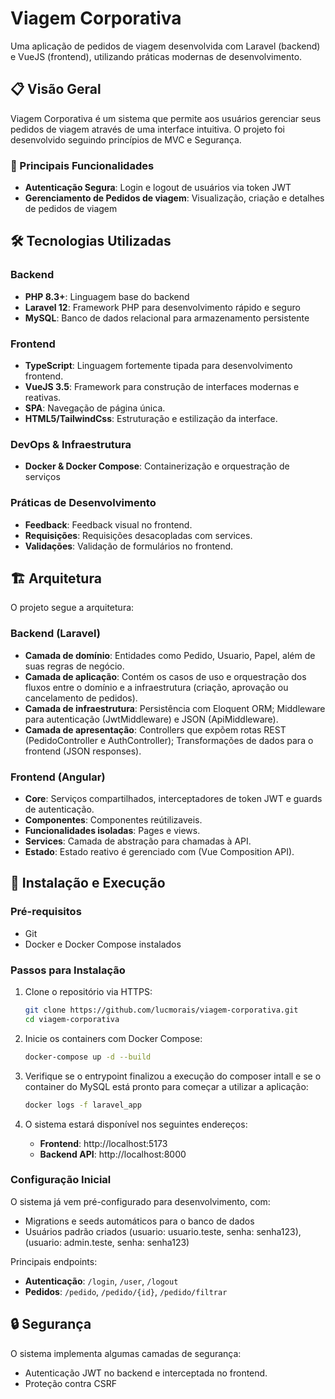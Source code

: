 # Viagem Corporativa

Uma aplicação de pedidos de viagem desenvolvida com Laravel (backend) e VueJS (frontend), utilizando práticas modernas de desenvolvimento.

## 📋 Visão Geral

Viagem Corporativa é um sistema que permite aos usuários gerenciar seus pedidos de viagem através de uma interface intuitiva. O projeto foi desenvolvido seguindo princípios de MVC e Segurança.

### 🚀 Principais Funcionalidades

- **Autenticação Segura**: Login e logout de usuários via token JWT
- **Gerenciamento de Pedidos de viagem**: Visualização, criação e detalhes de pedidos de viagem

## 🛠️ Tecnologias Utilizadas

### Backend
- **PHP 8.3+**: Linguagem base do backend
- **Laravel 12**: Framework PHP para desenvolvimento rápido e seguro
- **MySQL**: Banco de dados relacional para armazenamento persistente

### Frontend
- **TypeScript**: Linguagem fortemente tipada para desenvolvimento frontend.
- **VueJS 3.5**: Framework para construção de interfaces modernas e reativas.
- **SPA**: Navegação de página única.
- **HTML5/TailwindCss**: Estruturação e estilização da interface.

### DevOps & Infraestrutura
- **Docker & Docker Compose**: Containerização e orquestração de serviços

### Práticas de Desenvolvimento
- **Feedback**: Feedback visual no frontend.
- **Requisições**: Requisições desacopladas com services.
- **Validações**: Validação de formulários no frontend.

## 🏗️ Arquitetura

O projeto segue a arquitetura:

### Backend (Laravel)
- **Camada de domínio**: Entidades como Pedido, Usuario, Papel, além de suas regras de negócio.
- **Camada de aplicação**: Contém os casos de uso e orquestração dos fluxos entre o domínio e a infraestrutura (criação, aprovação ou cancelamento de pedidos).
- **Camada de infraestrutura**: Persistência com Eloquent ORM; Middleware para autenticação (JwtMiddleware) e JSON (ApiMiddleware).
- **Camada de apresentação**: Controllers que expõem rotas REST (PedidoController e AuthController); Transformações de dados para o frontend (JSON responses).

### Frontend (Angular)
- **Core**: Serviços compartilhados, interceptadores de token JWT e guards de autenticação.
- **Componentes**: Componentes reútilizaveis.
- **Funcionalidades isoladas**: Pages e views.
- **Services**: Camada de abstração para chamadas à API.
- **Estado**: Estado reativo é gerenciado com (Vue Composition API).

## 🚀 Instalação e Execução

### Pré-requisitos
- Git
- Docker e Docker Compose instalados

### Passos para Instalação

1. Clone o repositório via HTTPS:
   ```bash
   git clone https://github.com/lucmorais/viagem-corporativa.git
   cd viagem-corporativa
   ```

2. Inicie os containers com Docker Compose:
   ```bash
   docker-compose up -d --build
   ```

3. Verifique se o entrypoint finalizou a execução do composer intall e se o container do MySQL está pronto para começar a utilizar a aplicação:
   ```bash
   docker logs -f laravel_app
   ```

4. O sistema estará disponível nos seguintes endereços:
   - **Frontend**: http://localhost:5173
   - **Backend API**: http://localhost:8000

### Configuração Inicial

O sistema já vem pré-configurado para desenvolvimento, com:
- Migrations e seeds automáticos para o banco de dados
- Usuários padrão criados (usuario: usuario.teste, senha: senha123), (usuario: admin.teste, senha: senha123)

Principais endpoints:
- **Autenticação**: `/login`, `/user`, `/logout`
- **Pedidos**: `/pedido`, `/pedido/{id}`, `/pedido/filtrar`

## 🔒 Segurança

O sistema implementa algumas camadas de segurança:
- Autenticação JWT no backend e interceptada no frontend.
- Proteção contra CSRF